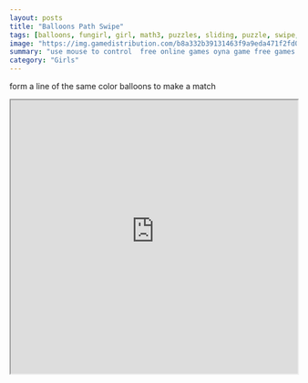 ```yaml
---
layout: posts
title: "Balloons Path Swipe"
tags: [balloons, fungirl, girl, math3, puzzles, sliding, puzzle, swipe, free, online, games, oyna, game, free, games, play, play, games]
image: "https://img.gamedistribution.com/b8a332b39131463f9a9eda471f2fd03c-512x384.jpeg"
summary: "use mouse to control  free online games oyna game free games play play games"
category: "Girls"
---
```


form a line of the same color balloons to make a match

<iframe width="100%" height="480px;" src="https://html5.gamedistribution.com/b8a332b39131463f9a9eda471f2fd03c/"></iframe>
